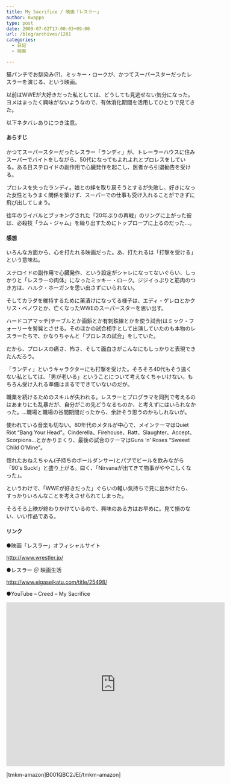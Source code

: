 ```yaml
---
title: My Sacrifice / 映画「レスラー」
author: Kwappa
type: post
date: 2009-07-02T17:00:03+09:00
url: /blog/archives/1201
categories:
  - 日記
  - 映画

---
```

猫パンチでお馴染み(?)、ミッキー・ロークが、かつてスーパースターだったレスラーを演じる、という映画。
  
以前はWWEが大好きだった私としては、どうしても見逃せない気分になった。ヨメはまったく興味がないようなので、有休消化期間を活用してひとりで見てきた。
  
以下ネタバレありにつき注意。
  
<!--more-->

#### あらすじ

かつてスーパースターだったレスラー「ランディ」が、トレーラーハウスに住みスーパーでバイトをしながら、50代になってもよれよれとプロレスをしている。ある日ステロイドの副作用で心臓発作を起こし、医者から引退勧告を受ける。
  
プロレスを失ったランディ。娘との絆を取り戻そうとするが失敗し、好きになった女性ともうまく関係を築けず、スーパーでの仕事も受け入れることができずに飛び出してしまう。
  
往年のライバルとブッキングされた「20年ぶりの再戦」のリングに上がった彼は、必殺技「ラム・ジャム」を繰り出すためにトップロープに上るのだった…。

#### 感想

いろんな方面から、心を打たれる映画だった。あ、打たれるは「打撃を受ける」という意味ね。
  
ステロイドの副作用で心臓発作、という設定がシャレになってないぐらい、しっかりと「レスラーの肉体」になったミッキー・ローク。ジジイっぷりと筋肉のつき方は、ハルク・ホーガンを思い出さずにいられない。
  
そしてカラダを維持するために薬漬けになってる様子は、エディ・ゲレロとかクリス・ベノワとか、亡くなったWWEのスーパースターを思い出す。
  
ハードコアマッチ(テーブルとか画鋲とか有刺鉄線とかを使う試合)はミック・フォーリーを髣髴とさせる。そのほかの試合相手として出演していたのも本物のレスラーたちで、かなりちゃんと「プロレスの試合」をしていた。
  
だから、プロレスの痛さ、怖さ、そして面白さがこんなにもしっかりと表現できたんだろう。
  
「ランディ」というキャラクターにも打撃を受けた。そろそろ40代もそう遠くない私としては、「男が老いる」ということについて考えなくちゃいけない。もちろん受け入れる準備はまるでできていないのだが。
  
職業を続けるためのスキルが失われる。レスラーとプログラマを同列で考えるのはあまりにも乱暴だが、自分がこの先どうなるものか、と考えずにはいられなかった。…職場と職場の谷間期間だったから、余計そう思うのかもしれないが。
  
使われている音楽も切ない。80年代のメタルが中心で、メインテーマはQuiet Riot &#8220;Bang Your Head&#8221;。Cinderella、Firehouse、Ratt、Slaughter、Accept、Scorpions…とかかりまくり、最後の試合のテーマはGuns &#8216;n&#8217; Roses &#8220;Sweeet Child O&#8217;Mine&#8221;。
  
惚れたおねえちゃん(子持ちのポールダンサー)とパブでビールを飲みながら「90&#8217;s Suck!」と盛り上がる。曰く、「Nirvanaが出てきて物事がややこしくなった」。
  
というわけで、「WWEが好きだった」ぐらいの軽い気持ちで見に出かけたら、すっかりいろんなことを考えさせられてしまった。
  
そろそろ上映が終わりかけているので、興味のある方はお早めに。見て損のない、いい作品である。

#### リンク

●映画「レスラー」オフィシャルサイト
  
http://www.wrestler.jp/
  
●レスラー ＠ 映画生活
  
http://www.eigaseikatu.com/title/25498/
  
●YouTube &#8211; Creed &#8211; My Sacrifice
  
<iframe title="Creed - My Sacrifice" width="580" height="435" src="https://www.youtube.com/embed/3eUSsbd9924?feature=oembed" frameborder="0" allow="accelerometer; autoplay; encrypted-media; gyroscope; picture-in-picture" allowfullscreen></iframe>
  
[tmkm-amazon]B001QBC2JE[/tmkm-amazon]
